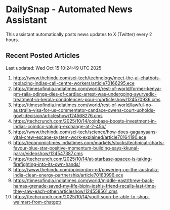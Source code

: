 # DailySnap - Automated News Assistant

This assistant automatically posts news updates to X (Twitter) every 2 hours.

## Recent Posted Articles

Last updated: Wed Oct 15 10:24:49 UTC 2025

1. https://www.thehindu.com/sci-tech/technology/meet-the-ai-chatbots-replacing-indias-call-centre-workers/article70166295.ece
2. https://timesofindia.indiatimes.com/world/rest-of-world/former-kenya-pm-raila-odinga-dies-of-cardiac-arrest-was-undergoing-ayurvedic-treatment-in-kerala-condolences-pour-in/articleshow/124570936.cms
3. https://timesofindia.indiatimes.com/world/rest-of-world/lawful-no-australia-visa-for-us-commentator-candace-owens-court-upholds-govt-decision/articleshow/124568276.cms
4. https://techcrunch.com/2025/10/14/coinbase-boosts-investment-in-indias-coindcx-valuing-exchange-at-2-45b/
5. https://www.thehindu.com/sci-tech/science/how-does-gaganyaans-vital-crew-escape-system-work-explained/article70164190.ece
6. https://economictimes.indiatimes.com/markets/stocks/technical-charts-favour-blue-star-positive-momentum-building-says-kkunal-parar/videoshow/124547387.cms
7. https://techcrunch.com/2025/10/14/at-starbase-spacex-is-taking-firefighting-into-its-own-hands/
8. https://www.thehindu.com/opinion/op-ed/powering-up-the-australia-india-clean-energy-partnership/article70163996.ece
9. https://timesofindia.indiatimes.com/world/middle-east/threw-back-hamas-grenade-saved-my-life-bipin-joshis-friend-recalls-last-time-they-saw-each-other/articleshow/124558561.cms
10. https://techcrunch.com/2025/10/14/youll-soon-be-able-to-shop-walmart-from-chatgpt/
